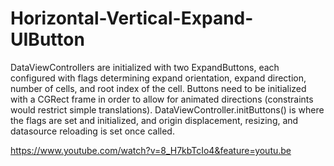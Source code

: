 # Horizontal-Vertical-Expand-UIButton

DataViewControllers are initialized with two ExpandButtons, each configured with flags determining expand orientation, expand direction, number of cells, and root index of the cell.  Buttons need to be initialized with a CGRect frame in order to allow for animated directions (constraints would restrict simple translations).  DataViewController.initButtons() is where the flags are set and initialized, and origin displacement, resizing, and datasource reloading is set once called.

https://www.youtube.com/watch?v=8_H7kbTcIo4&feature=youtu.be
